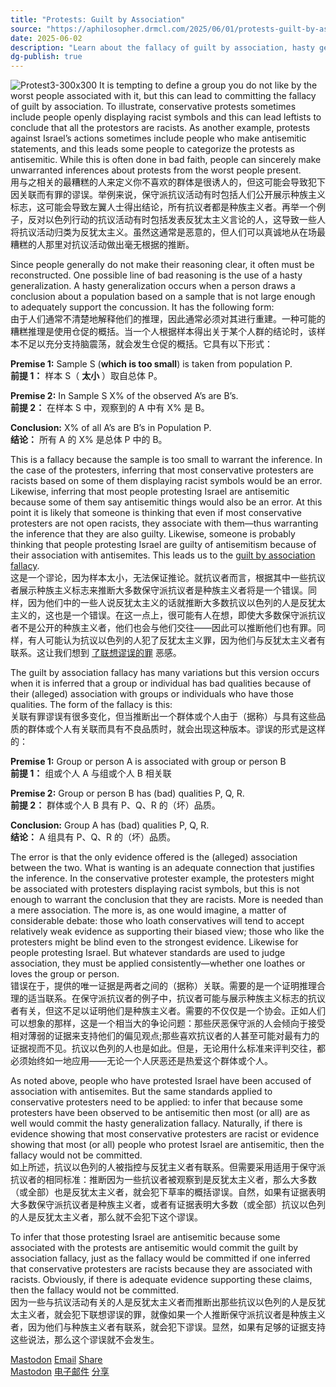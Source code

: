 ```yaml
---
title: "Protests: Guilt by Association"
source: "https://aphilosopher.drmcl.com/2025/06/01/protests-guilt-by-association/"
date: 2025-06-02
description: "Learn about the fallacy of guilt by association, hasty generalizations, and how unwarranted inferences can lead to biased views of protestors."
dg-publish: true
---
```

![Protest3-300x300](https://hiraeth-picbed.oss-cn-beijing.aliyuncs.com/Protest3-300x300.webp) It is tempting to define a group you do not like by the worst people associated with it, but this can lead to committing the fallacy of guilt by association. To illustrate, conservative protests sometimes include people openly displaying racist symbols and this can lead leftists to conclude that all the protestors are racists. As another example, protests against Israel’s actions sometimes include people who make antisemitic statements, and this leads some people to categorize the protests as antisemitic. While this is often done in bad faith, people can sincerely make unwarranted inferences about protests from the worst people present.  
用与之相关的最糟糕的人来定义你不喜欢的群体是很诱人的，但这可能会导致犯下因关联而有罪的谬误。举例来说，保守派抗议活动有时包括人们公开展示种族主义标志，这可能会导致左翼人士得出结论，所有抗议者都是种族主义者。再举一个例子，反对以色列行动的抗议活动有时包括发表反犹太主义言论的人，这导致一些人将抗议活动归类为反犹太主义。虽然这通常是恶意的，但人们可以真诚地从在场最糟糕的人那里对抗议活动做出毫无根据的推断。

Since people generally do not make their reasoning clear, it often must be reconstructed. One possible line of bad reasoning is the use of a hasty generalization. A hasty generalization occurs when a person draws a conclusion about a population based on a sample that is not large enough to adequately support the concussion. It has the following form:  
由于人们通常不清楚地解释他们的推理，因此通常必须对其进行重建。一种可能的糟糕推理是使用仓促的概括。当一个人根据样本得出关于某个人群的结论时，该样本不足以充分支持脑震荡，就会发生仓促的概括。它具有以下形式：

**Premise 1:** Sample S (**which is too small**) is taken from population P.  
**前提 1：** 样本 S（ **太小** ）取自总体 P。

**Premise 2:** In Sample S X% of the observed A’s are B’s.  
**前提 2：** 在样本 S 中，观察到的 A 中有 X% 是 B。

**Conclusion:** X% of all A’s are B’s in Population P.  
**结论：** 所有 A 的 X% 是总体 P 中的 B。

This is a fallacy because the sample is too small to warrant the inference. In the case of the protesters, inferring that most conservative protesters are racists based on some of them displaying racist symbols would be an error. Likewise, inferring that most people protesting Israel are antisemitic because some of them say antisemitic things would also be an error. At this point it is likely that someone is thinking that even if most conservative protesters are not open racists, they associate with them—thus warranting the inference that they are also guilty. Likewise, someone is probably thinking that people protesting Israel are guilty of antisemitism because of their association with antisemites. This leads us to the [guilt by association fallacy](https://en.wikipedia.org/wiki/Association_fallacy).  
这是一个谬论，因为样本太小，无法保证推论。就抗议者而言，根据其中一些抗议者展示种族主义标志来推断大多数保守派抗议者是种族主义者将是一个错误。同样，因为他们中的一些人说反犹太主义的话就推断大多数抗议以色列的人是反犹太主义的，这也是一个错误。在这一点上，很可能有人在想，即使大多数保守派抗议者不是公开的种族主义者，他们也会与他们交往——因此可以推断他们也有罪。同样，有人可能认为抗议以色列的人犯了反犹太主义罪，因为他们与反犹太主义者有联系。这让我们想到 [了联想谬误的罪](https://en.wikipedia.org/wiki/Association_fallacy) 恶感。

The guilt by association fallacy has many variations but this version occurs when it is inferred that a group or individual has bad qualities because of their (alleged) association with groups or individuals who have those qualities. The form of the fallacy is this:  
关联有罪谬误有很多变化，但当推断出一个群体或个人由于（据称）与具有这些品质的群体或个人有关联而具有不良品质时，就会出现这种版本。谬误的形式是这样的：

**Premise 1:** Group or person A is associated with group or person B  
**前提 1：** 组或个人 A 与组或个人 B 相关联

**Premise 2:** Group or person B has (bad) qualities P, Q, R.  
**前提 2：** 群体或个人 B 具有 P、Q、R 的（坏）品质。

**Conclusion:** Group A has (bad) qualities P, Q, R.  
**结论：** A 组具有 P、Q、R 的（坏）品质。

The error is that the only evidence offered is the (alleged) association between the two. What is wanting is an adequate connection that justifies the inference. In the conservative protester example, the protesters might be associated with protesters displaying racist symbols, but this is not enough to warrant the conclusion that they are racists. More is needed than a mere association. The more is, as one would imagine, a matter of considerable debate: those who loath conservatives will tend to accept relatively weak evidence as supporting their biased view; those who like the protesters might be blind even to the strongest evidence. Likewise for people protesting Israel. But whatever standards are used to judge association, they must be applied consistently—whether one loathes or loves the group or person.  
错误在于，提供的唯一证据是两者之间的（据称）关联。需要的是一个证明推理合理的适当联系。在保守派抗议者的例子中，抗议者可能与展示种族主义标志的抗议者有关，但这不足以证明他们是种族主义者。需要的不仅仅是一个协会。正如人们可以想象的那样，这是一个相当大的争论问题：那些厌恶保守派的人会倾向于接受相对薄弱的证据来支持他们的偏见观点;那些喜欢抗议者的人甚至可能对最有力的证据视而不见。抗议以色列的人也是如此。但是，无论用什么标准来评判交往，都必须始终如一地应用——无论一个人厌恶还是热爱这个群体或个人。

As noted above, people who have protested Israel have been accused of association with antisemites. But the same standards applied to conservative protesters need to be applied: to infer that because some protesters have been observed to be antisemitic then most (or all) are as well would commit the hasty generalization fallacy. Naturally, if there is evidence showing that most conservative protesters are racist or evidence showing that most (or all) people who protest Israel are antisemitic, then the fallacy would not be committed.  
如上所述，抗议以色列的人被指控与反犹主义者有联系。但需要采用适用于保守派抗议者的相同标准：推断因为一些抗议者被观察到是反犹太主义者，那么大多数（或全部）也是反犹太主义者，就会犯下草率的概括谬误。自然，如果有证据表明大多数保守派抗议者是种族主义者，或者有证据表明大多数（或全部）抗议以色列的人是反犹太主义者，那么就不会犯下这个谬误。

To infer that those protesting Israel are antisemitic because some associated with the protests are antisemitic would commit the guilt by association fallacy, just as the fallacy would be committed if one inferred that conservative protesters are racists because they are associated with racists. Obviously, if there is adequate evidence supporting these claims, then the fallacy would not be committed.  
因为一些与抗议活动有关的人是反犹太主义者而推断出那些抗议以色列的人是反犹太主义者，就会犯下联想谬误的罪，就像如果一个人推断保守派抗议者是种族主义者，因为他们与种族主义者有联系，就会犯下谬误。显然，如果有足够的证据支持这些说法，那么这个谬误就不会发生。

[Mastodon](https://aphilosopher.drmcl.com/#mastodon "Mastodon") [Email](https://aphilosopher.drmcl.com/#email "Email") [Share](https://www.addtoany.com/share#url=https%3A%2F%2Faphilosopher.drmcl.com%2F2025%2F06%2F01%2Fprotests-guilt-by-association%2F&title=Protests%3A%20Guilt%20by%20Association)  
[Mastodon](https://aphilosopher.drmcl.com/#mastodon "Mastodon") [电子邮件](https://aphilosopher.drmcl.com/#email "Email") [分享](https://www.addtoany.com/share#url=https%3A%2F%2Faphilosopher.drmcl.com%2F2025%2F06%2F01%2Fprotests-guilt-by-association%2F&title=Protests%3A%20Guilt%20by%20Association)